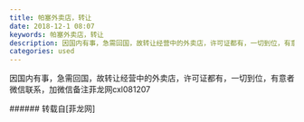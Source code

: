 ```yaml
---
title: 帕塞外卖店，转让
date: 2018-12-1 08:07
keywords: 帕塞外卖店，转让
description: 因国内有事，急需回国，故转让经营中的外卖店，许可证都有，一切到位，有意者微信联系，加微信备注菲龙网cxl081207
categories: used
---
```

<td class="t_f" id="postmessage_2386194">

因国内有事，急需回国，故转让经营中的外卖店，许可证都有，一切到位，有意者微信联系，加微信备注菲龙网cxl081207<br/>
</td>
###### 转载自[菲龙网]